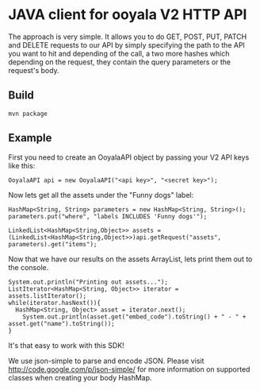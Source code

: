 JAVA client for ooyala V2 HTTP API
==================================

The approach is very simple. It allows you to do GET, POST, PUT, PATCH and DELETE requests to our API by simply
specifying the path to the API you want to hit and depending of the call, a two more 
hashes which depending on the request, they contain the query parameters or the request's body.

Build
-----
  
    mvn package
    
Example
-------

First you need to create an OoyalaAPI object by passing your V2 API keys like this:

    OoyalaAPI api = new OoyalaAPI("<api key>", "<secret key>");
  
Now lets get all the assets under the "Funny dogs" label:

    HashMap<String, String> parameters = new HashMap<String, String>();
    parameters.put("where", "labels INCLUDES 'Funny dogs'");

    LinkedList<HashMap<String,Object>> assets = (LinkedList<HashMap<String,Object>>)api.getRequest("assets", parameters).get("items");
  
Now that we have our results on the assets ArrayList, lets print them out to the console.

    System.out.println("Printing out assets...");
    ListIterator<HashMap<String, Object>> iterator = assets.listIterator();
    while(iterator.hasNext()){
      HashMap<String, Object> asset = iterator.next();
    	System.out.println(asset.get("embed_code").toString() + " - " + asset.get("name").toString());
    }

It's that easy to work with this SDK!

We use json-simple to parse and encode JSON. Please visit http://code.google.com/p/json-simple/ for more information on supported classes when creating your body HashMap.
